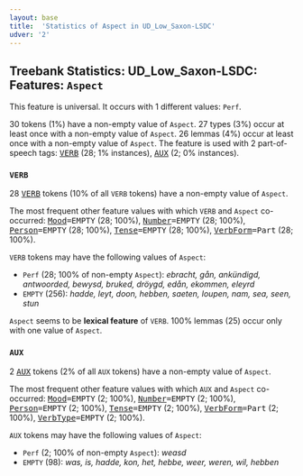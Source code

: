 ```yaml
---
layout: base
title:  'Statistics of Aspect in UD_Low_Saxon-LSDC'
udver: '2'
---
```


## Treebank Statistics: UD_Low_Saxon-LSDC: Features: `Aspect`

This feature is universal.
It occurs with 1 different values: `Perf`.

30 tokens (1%) have a non-empty value of `Aspect`.
27 types (3%) occur at least once with a non-empty value of `Aspect`.
26 lemmas (4%) occur at least once with a non-empty value of `Aspect`.
The feature is used with 2 part-of-speech tags: <tt><a href="nds_lsdc-pos-VERB.html">VERB</a></tt> (28; 1% instances), <tt><a href="nds_lsdc-pos-AUX.html">AUX</a></tt> (2; 0% instances).

### `VERB`

28 <tt><a href="nds_lsdc-pos-VERB.html">VERB</a></tt> tokens (10% of all `VERB` tokens) have a non-empty value of `Aspect`.

The most frequent other feature values with which `VERB` and `Aspect` co-occurred: <tt><a href="nds_lsdc-feat-Mood.html">Mood</a></tt><tt>=EMPTY</tt> (28; 100%), <tt><a href="nds_lsdc-feat-Number.html">Number</a></tt><tt>=EMPTY</tt> (28; 100%), <tt><a href="nds_lsdc-feat-Person.html">Person</a></tt><tt>=EMPTY</tt> (28; 100%), <tt><a href="nds_lsdc-feat-Tense.html">Tense</a></tt><tt>=EMPTY</tt> (28; 100%), <tt><a href="nds_lsdc-feat-VerbForm.html">VerbForm</a></tt><tt>=Part</tt> (28; 100%).

`VERB` tokens may have the following values of `Aspect`:

* `Perf` (28; 100% of non-empty `Aspect`): <em>ebracht, gån, ankündigd, antwoorded, bewysd, bruked, dröygd, edån, ekommen, eleyrd</em>
* `EMPTY` (256): <em>hadde, leyt, doon, hebben, saeten, loupen, nam, sea, seen, stun</em>

`Aspect` seems to be **lexical feature** of `VERB`. 100% lemmas (25) occur only with one value of `Aspect`.

### `AUX`

2 <tt><a href="nds_lsdc-pos-AUX.html">AUX</a></tt> tokens (2% of all `AUX` tokens) have a non-empty value of `Aspect`.

The most frequent other feature values with which `AUX` and `Aspect` co-occurred: <tt><a href="nds_lsdc-feat-Mood.html">Mood</a></tt><tt>=EMPTY</tt> (2; 100%), <tt><a href="nds_lsdc-feat-Number.html">Number</a></tt><tt>=EMPTY</tt> (2; 100%), <tt><a href="nds_lsdc-feat-Person.html">Person</a></tt><tt>=EMPTY</tt> (2; 100%), <tt><a href="nds_lsdc-feat-Tense.html">Tense</a></tt><tt>=EMPTY</tt> (2; 100%), <tt><a href="nds_lsdc-feat-VerbForm.html">VerbForm</a></tt><tt>=Part</tt> (2; 100%), <tt><a href="nds_lsdc-feat-VerbType.html">VerbType</a></tt><tt>=EMPTY</tt> (2; 100%).

`AUX` tokens may have the following values of `Aspect`:

* `Perf` (2; 100% of non-empty `Aspect`): <em>weasd</em>
* `EMPTY` (98): <em>was, is, hadde, kon, het, hebbe, weer, weren, wil, hebben</em>

